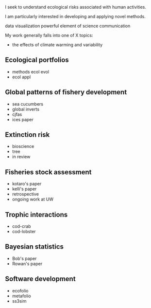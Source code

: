 I seek to understand ecological risks associated with human activities.

I am particularly interested in developing and applying novel methods.

data visualization powerful element of science communication


My work generally falls into one of X topics:

- the effects of climate warming and variability

## Ecological portfolios

- methods ecol evol
- ecol appl

## Global patterns of fishery development

- sea cucumbers
- global inverts
- cjfas
- ices paper

## Extinction risk

- bioscience
- tree
- in review

## Fisheries stock assessment

- kotaro's paper
- kelli's paper
- retrospective
- ongoing work at UW

## Trophic interactions

- cod-crab
- cod-lobster

## Bayesian statistics

- Bob's paper
- Rowan's paper

## Software development

- ecofolio
- metafolio
- ss3sim
